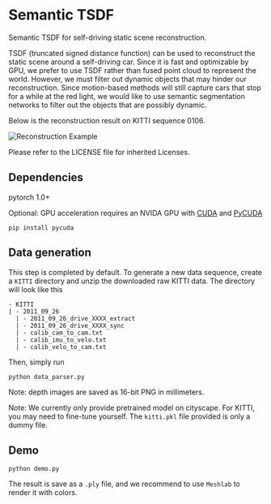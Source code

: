 # Semantic TSDF

Semantic TSDF for self-driving static scene reconstruction.

TSDF (truncated signed distance function) can be used to reconstruct the static scene around a self-driving car. Since it is fast and optimizable by GPU, we prefer to use TSDF rather than fused point cloud to represent the world. However, we must filter out dynamic objects that may hinder our reconstruction. Since motion-based methods will still capture cars that stop for a while at the red light, we would like to use semantic segmentation networks to filter out the objects that are possibly dynamic.

Below is the reconstruction result on KITTI sequence 0106.

![Reconstruction Example](example.gif)

Please refer to the LICENSE file for inherited Licenses.

## Dependencies

pytorch 1.0+

Optional: GPU acceleration requires an NVIDA GPU with [CUDA](https://developer.nvidia.com/cuda-downloads) and [PyCUDA](https://developer.nvidia.com/pycuda)

```shell
pip install pycuda
```

## Data generation

This step is completed by default. To generate a new data sequence, create a `KITTI` directory and unzip the downloaded raw KITTI data. The directory will look like this

```text
- KITTI
| - 2011_09_26
  | - 2011_09_26_drive_XXXX_extract
  | - 2011_09_26_drive_XXXX_sync
  | - calib_cam_to_cam.txt
  | - calib_imu_to_velo.txt
  | - calib_velo_to_cam.txt
```

Then, simply run

```shell
python data_parser.py
```

Note: depth images are saved as 16-bit PNG in millimeters.

Note: We currently only provide pretrained model on cityscape. For KITTI, you may need to fine-tune yourself. The `kitti.pkl` file provided is only a dummy file.

## Demo

```shell
python demo.py
```

The result is save as a `.ply` file, and we recommend to use `Meshlab` to render it with colors.
